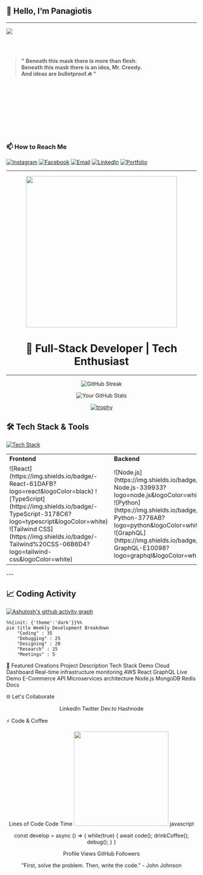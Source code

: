 ## 👋 Hello, I’m Panagiotis  

---
<div align="left">

<img src = "https://media2.giphy.com/media/v1.Y2lkPTc5MGI3NjExdHQxN3B1c2d6a3pmczZyamozZzB5MjhvOXpwM3B5ZGlscGVnZ3I1cCZlcD12MV9pbnRlcm5hbF9naWZfYnlfaWQmY3Q9Zw/hAmKaqr4xMuUE/giphy.gif">

<br><br>

> **"**
> **Beneath this mask there is more than flesh.**  
> **Beneath this mask there is an idea, Mr. Creedy.**  
> **And ideas are bulletproof.🔥**
> **"**

</div>

<br><br><br><br><br><br><br><br>





### 📫 How to Reach Me  
[![Instagram](https://img.shields.io/badge/Instagram-Profile-pink?logo=instagram)](https://instagram.com/yourusername)  [![Facebook](https://img.shields.io/badge/Facebook-Profile-blue?logo=facebook)](https://facebook.com/yourusername)  [![Email](https://img.shields.io/badge/Email-Contact-red?logo=gmail)](mailto:you@example.com)  [![LinkedIn](https://img.shields.io/badge/LinkedIn-Profile-darkblue?logo=linkedin)](https://linkedin.com/in/yourusername)  [![Portfolio](https://img.shields.io/badge/Portfolio-Website-green?logo=globe)](https://yourportfolio.site)  


---
<!-- Dynamic Animated Header -->
<div align="center">
  <img src="https://media.giphy.com/media/qgQUggAC3Pfv687qPC/giphy.gif" width="400">
  <h1 align="center">🚀 Full-Stack Developer | Tech Enthusiast</h1>
</div>

---

<!-- GitHub Stats & Trophies -->
<div align="center">
  
  ![GitHub Streak](https://streak-stats.demolab.com?user=PanagiotisKotsorgios&theme=radical&border_radius=4.6)
  
  ![Your GitHub Stats](https://github-readme-stats.vercel.app/api?username=PanagiotisKotsorgios&show_icons=true&theme=radical&include_all_commits=true)
  
[![trophy](https://github-profile-trophy.vercel.app/?username=PanagiotisKotsorgios&theme=onedark&column=4)](https://github.com/ryo-ma/github-profile-trophy)

</div>


## 🛠️ Tech Stack & Tools

[![Tech Stack](https://github-readme-tech-stack.vercel.app/api/cards?title=Tech%20Stack&theme=github_dark&lineCount=4&line1=react,React,61DAFB;typescript,TypeScript,3178C6;tailwind-css,Tailwind%20CSS,06B6D4&line2=node.js,Node.js,339933;python,Python,3776AB;graphql,GraphQL,E10098&line3=postgresql,PostgreSQL,4169E1;mongodb,MongoDB,47A248&line4=aws,AWS,232F3E;docker,Docker,2496ED;github-actions,GitHub%20Actions,2088FF)](https://github-readme-tech-stack.vercel.app/)

<table align="center">
  <tr>
    <td><b>Frontend</b></td>
    <td><b>Backend</b></td>
    <td><b>Databases</b></td>
    <td><b>DevOps & Cloud</b></td>
  </tr>
  <tr>
    <!-- Frontend -->
    <td>
      ![React](https://img.shields.io/badge/-React-61DAFB?logo=react&logoColor=black)
      ![TypeScript](https://img.shields.io/badge/-TypeScript-3178C6?logo=typescript&logoColor=white)
      ![Tailwind CSS](https://img.shields.io/badge/-Tailwind%20CSS-06B6D4?logo=tailwind-css&logoColor=white)
    </td>
    <!-- Backend -->
    <td>
      ![Node.js](https://img.shields.io/badge/-Node.js-339933?logo=node.js&logoColor=white)
      ![Python](https://img.shields.io/badge/-Python-3776AB?logo=python&logoColor=white)
      ![GraphQL](https://img.shields.io/badge/-GraphQL-E10098?logo=graphql&logoColor=white)
    </td>
    <!-- Databases -->
    <td>
      ![PostgreSQL](https://img.shields.io/badge/-PostgreSQL-4169E1?logo=postgresql&logoColor=white)
      ![MongoDB](https://img.shields.io/badge/-MongoDB-47A248?logo=mongodb&logoColor=white)
    </td>
    <!-- DevOps -->
    <td>
      ![AWS](https://img.shields.io/badge/-AWS-232F3E?logo=amazon-aws&logoColor=white)
      ![Docker](https://img.shields.io/badge/-Docker-2496ED?logo=docker&logoColor=white)
      ![GitHub Actions](https://img.shields.io/badge/-GitHub%20Actions-2088FF?logo=github-actions&logoColor=white)
    </td>
  </tr>
</table>
---

<!-- Activity Graph -->
## 📈 Coding Activity

[![Ashutosh's github activity graph](https://github-readme-activity-graph.vercel.app/graph?username=PanagiotisKotsorgios&theme=react-dark&area=true&hide_border=true)](https://github.com/ashutosh00710/github-readme-activity-graph)

```mermaid
%%{init: {'theme':'dark'}}%%
pie title Weekly Development Breakdown
    "Coding" : 35
    "Debugging" : 25
    "Designing" : 20
    "Research" : 15
    "Meetings" : 5
```



<!-- PROJECT SHOWCASE -->
🚀 Featured Creations
Project	Description	Tech Stack	Demo
Cloud Dashboard	Real-time infrastructure monitoring	AWS React GraphQL	Live Demo
E-Commerce API	Microservices architecture	Node.js MongoDB Redis	Docs
<!-- SOCIAL LINKS -->
🌐 Let's Collaborate
<div align="center">

LinkedIn
Twitter
Dev.to
Hashnode
</div><!-- FUN SECTION -->
⚡️ Code & Coffee
<div align="center">

Lines of Code
Code Time
<img src="https://media.giphy.com/media/ZVik7pBtu9dNS/giphy.gif" width="250px">
javascript

const develop = async () => {
  while(true) {
    await code();
    drinkCoffee();
    debug();
  }
}

</div><!-- FOOTER --><div align="center">

Profile Views
GitHub Followers

"First, solve the problem. Then, write the code." - John Johnson
</div> 
